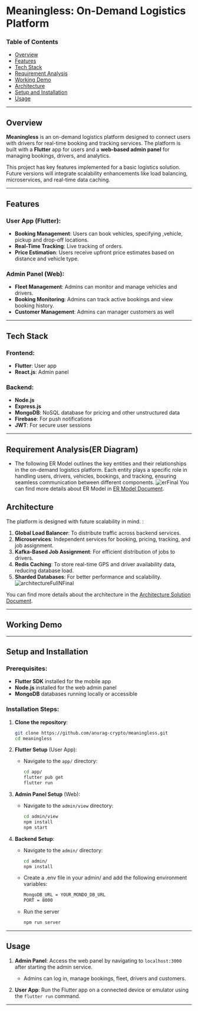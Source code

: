 # Meaningless: On-Demand Logistics Platform

### Table of Contents
- [Overview](#overview)
- [Features](#features)
- [Tech Stack](#tech-stack)
- [Requirement Analysis](#requirement-analysis)
- [Working Demo](#working-demo)
- [Architecture](#architecture)
- [Setup and Installation](#setup-and-installation)
- [Usage](#usage)

---

## Overview

**Meaningless** is an on-demand logistics platform designed to connect users with drivers for real-time booking and tracking services. The platform is built with a **Flutter** app for users and a **web-based admin panel** for managing bookings, drivers, and analytics.

This project has key features implemented for a basic logistics solution. Future versions will integrate scalability enhancements like load balancing, microservices, and real-time data caching.

---

## Features

### User App (Flutter):
- **Booking Management**: Users can book vehicles, specifying ,vehicle, pickup and drop-off locations.
- **Real-Time Tracking**: Live tracking of orders.
- **Price Estimation**: Users receive upfront price estimates based on distance and vehicle type.

### Admin Panel (Web):
- **Fleet Management**: Admins can monitor and manage vehicles and drivers.
- **Booking Monitoring**: Admins can track active bookings and view booking history.
- **Customer Management**: Admins can manager customers as well
---

## Tech Stack

### Frontend:
- **Flutter**: User app
- **React.js**: Admin panel

### Backend:
- **Node.js**
- **Express.js**
- **MongoDB**: NoSQL database for pricing and other unstructured data
- **Firebase**: For push notifications
- **JWT**: For secure user sessions

---
## Requirement Analysis(ER Diagram)
- The following ER Model outlines the key entities and their relationships in the on-demand logistics platform. Each entity plays a specific role in handling users, drivers, vehicles, bookings, and tracking, ensuring seamless communication between different components.
![erFinal](https://github.com/user-attachments/assets/c7313dc9-efd2-4fdf-a005-343ba7c05a11)
You can find more details about ER Model in [ER Model Document](https://docs.google.com/document/d/1L-JsiRXoZfHooq6RGm6aCdmI_cKQKWjOL48TMunbImA/edit?usp=sharing).
## Architecture

The platform is designed with future scalability in mind. :

1. **Global Load Balancer**: To distribute traffic across backend services.
2. **Microservices**: Independent services for booking, pricing, tracking, and job assignment.
3. **Kafka-Based Job Assignment**: For efficient distribution of jobs to drivers.
4. **Redis Caching**: To store real-time GPS and driver availability data, reducing database load.
5. **Sharded Databases**: For better performance and scalability.
![architectureFullNFinal](https://github.com/user-attachments/assets/6520d7b6-6655-414b-b565-45994455e80c)

You can find more details about the architecture in the [Architecture Solution Document](https://docs.google.com/document/d/1qslSeR_-mT1K6xMu9GhbkK2hiR95shcbWR4ueOSTXlY/edit?usp=sharing).

---

## Working Demo

---
## Setup and Installation

### Prerequisites:
- **Flutter SDK** installed for the mobile app
- **Node.js** installed for the web admin panel
- **MongoDB** databases running locally or accessible

### Installation Steps:

1. **Clone the repository**:
    ```bash
    git clone https://github.com/anurag-crypto/meaningless.git
    cd meaningless
    ```

2. **Flutter Setup** (User App):
    - Navigate to the `app/` directory:
        ```bash
        cd app/
        flutter pub get
        flutter run
        ```

3. **Admin Panel Setup** (Web):
    - Navigate to the `admin/view` directory:
        ```bash
        cd admin/view
        npm install
        npm start
        ```

4. **Backend Setup**:
    - Navigate to the `admin/` directory:
        ```bash
        cd admin/
        npm install
        ```
    - Create a .env file in your admin/ and add the following environment variables:
         ```bash
         MongoDB_URL = YOUR_MONDO_DB_URL
         PORT = 8000
         ```
    - Run the server
         ```bash
         npm run server
         ```
---

## Usage

1. **Admin Panel**: Access the web panel by navigating to `localhost:3000` after starting the admin service. 
   - Admins can log in, manage bookings, fleet, drivers and customers.

2. **User App**: Run the Flutter app on a connected device or emulator using the `flutter run` command.

---




